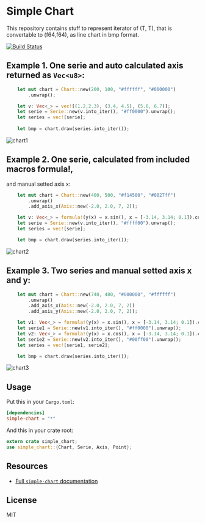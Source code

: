 # Simple Chart
This repository contains stuff to represent iterator of (T, T), that is
convertable to (f64,f64), as line chart in bmp format.

[![Build Status](https://travis-ci.org/serejkaaa512/simple-chart.svg?branch=master)](https://travis-ci.org/serejkaaa512/simple-chart)

## Example 1. One serie and auto calculated axis returned as `Vec<u8>`: 

```rust
    let mut chart = Chart::new(200, 100, "#ffffff", "#000000")
        .unwrap();

    let v: Vec<_> = vec![(1.2,2.3), (3.4, 4.5), (5.6, 6.7)];
    let serie = Serie::new(v.into_iter(), "#ff0000").unwrap();
    let series = vec![serie];
    
    let bmp = chart.draw(series.into_iter());
```
![chart1](https://raw.githubusercontent.com/serejkaaa512/simple-chart/master/graph_example_1.bmp)

## Example 2. One serie, calculated from included macros formula!, 
and manual setted axis x:

```rust
    let mut chart = Chart::new(400, 500, "#f14500", "#0027ff")
        .unwrap()
        .add_axis_x(Axis::new(-2.0, 2.0, 7, 2));

    let v: Vec<_> = formula!(y(x) = x.sin(), x = [-3.14, 3.14; 0.1]).collect();
    let serie = Serie::new(v.into_iter(), "#ffff00").unwrap();
    let series = vec![serie];

    let bmp = chart.draw(series.into_iter());
```

![chart2](https://raw.githubusercontent.com/serejkaaa512/simple-chart/master/graph_example_2.bmp)

## Example 3. Two series and manual setted axis x and y:

```rust
    let mut chart = Chart::new(740, 480, "#000000", "#ffffff")
        .unwrap()
        .add_axis_x(Axis::new(-2.0, 2.0, 7, 2))
        .add_axis_y(Axis::new(-2.0, 2.0, 7, 2));

    let v1: Vec<_> = formula!(y(x) = x.sin(), x = [-3.14, 3.14; 0.1]).collect();
    let serie1 = Serie::new(v1.into_iter(), "#ff0000").unwrap();
    let v2: Vec<_> = formula!(y(x) = x.cos(), x = [-3.14, 3.14; 0.1]).collect();
    let serie2 = Serie::new(v2.into_iter(), "#00ff00").unwrap();
    let series = vec![serie1, serie2];

    let bmp = chart.draw(series.into_iter());
```

![chart3](https://raw.githubusercontent.com/serejkaaa512/simple-chart/master/graph_example_3.bmp)

## Usage

Put this in your `Cargo.toml`:

```toml
[dependencies]
simple-chart = "*"
```

And this in your crate root:

```rust
extern crate simple_chart;
use simple_chart::{Chart, Serie, Axis, Point};
```

## Resources

- [Full `simple-chart` documentation](http://serejkaaa512.github.io/simple-chart)

## License

MIT